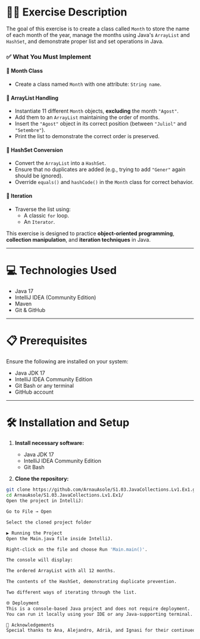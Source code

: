 # 📆📅 Exercise Description

The goal of this exercise is to create a class called `Month` to store the name of each month of the year, manage the months using Java's `ArrayList` and `HashSet`, and demonstrate proper list and set operations in Java.

### ✅ What You Must Implement

#### 🔹 Month Class
- Create a class named `Month` with one attribute: `String name`.

#### 🔹 ArrayList Handling
- Instantiate 11 different `Month` objects, **excluding** the month `"Agost"`.
- Add them to an `ArrayList` maintaining the order of months.
- Insert the `"Agost"` object in its correct position (between `"Juliol"` and `"Setembre"`).
- Print the list to demonstrate the correct order is preserved.

#### 🔹 HashSet Conversion
- Convert the `ArrayList` into a `HashSet`.
- Ensure that no duplicates are added (e.g., trying to add `"Gener"` again should be ignored).
- Override `equals()` and `hashCode()` in the `Month` class for correct behavior.

#### 🔹 Iteration
- Traverse the list using:
  - A classic `for` loop.
  - An `Iterator`.

This exercise is designed to practice **object-oriented programming**, **collection manipulation**, and **iteration techniques** in Java.

---

# 💻 Technologies Used

- Java 17  
- IntelliJ IDEA (Community Edition)  
- Maven  
- Git & GitHub  

---

# 📋 Prerequisites

Ensure the following are installed on your system:

- Java JDK 17  
- IntelliJ IDEA Community Edition  
- Git Bash or any terminal  
- GitHub account  

---

# 🛠️ Installation and Setup

1. **Install necessary software:**
   - Java JDK 17  
   - IntelliJ IDEA Community Edition  
   - Git Bash  

2. **Clone the repository:**
```bash
git clone https://github.com/ArnauAsole/S1.03.JavaCollections.Lv1.Ex1.git
cd ArnauAsole/S1.03.JavaCollections.Lv1.Ex1/
Open the project in IntelliJ:

Go to File → Open

Select the cloned project folder

▶️ Running the Project
Open the Main.java file inside IntelliJ.

Right-click on the file and choose Run 'Main.main()'.

The console will display:

The ordered ArrayList with all 12 months.

The contents of the HashSet, demonstrating duplicate prevention.

Two different ways of iterating through the list.

🌐 Deployment
This is a console-based Java project and does not require deployment.
You can run it locally using your IDE or any Java-supporting terminal.

🤝 Acknowledgements
Special thanks to Ana, Alejandro, Adrià, and Ignasi for their continued support and contributions during this learning process.
